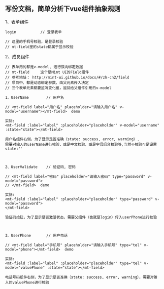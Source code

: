 ## 写份文档，简单分析下vue组件抽象规则

1、表单组件

    login           // 登录表单

    // 这里的手机号校验，是登录校验
    // mt-field里的state都属于显示校验

2、成员组件
    
    // 表单用的都是v-model, 进行双向绑定数据
    // mt-field     这个是Mint UI的Field组件
    // 参考地址： http://mint-ui.github.io/docs/#/zh-cn2/field
    // 项目中，都是动态绑定参数，由父元素传入决定
    // 三个表单元素都要监听变化值，返回给父组件引用的v-model

    1、UserName        // 用户名

    // <mt-field label="用户名" placeholder="请输入用户名" v-model="username"></mt-field>  demo

    实际:  
    <mt-field :label="label" :placeholder="placeholder" v-model="username" :state="state"></mt-field>
        
    用户名组件右侧，为了显示是否准确（state: success, error, warning）,
    需要对输入的userName进行校验，或是中文检验、或是字母组合校验等,当然不校验可是设置state:''



    2、UserValidate    // 验证码, 密码

    // <mt-field label="密码" placeholder="请输入密码" type="password" v-model="password">
    // </mt-field>  demo

    实际:
    <mt-field :label="label" :placeholder="placeholder" type="password" v-model="password">
    </mt-field>

    验证码按钮，为了显示是否激活状态，需要父组件（也就是login）传入userPhone进行校验



    3、UserPhone       // 用户电话

    // <mt-field label="手机号" placeholder="请输入手机号" type="tel" v-model="phone"></mt-field>  demo

    实际:
    <mt-field :label="label" :placeholder="placeholder" type="tel" v-model="valuePhone" :state="state"></mt-field>

    电话号码组件右侧，为了显示是否准确（state: success, error, warning），需要对输入的valuePhone进行校验

        